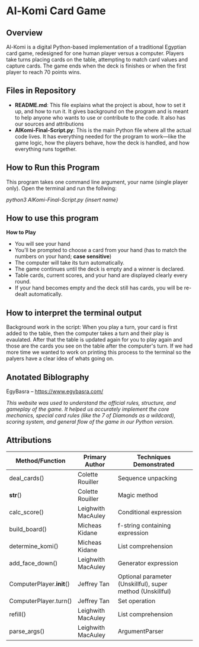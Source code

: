 # Al-Komi Card Game

## Overview
Al-Komi is a digital Python-based implementation of a traditional Egyptian card game, redesigned for one human player versus a computer. Players take turns placing cards on the table, attempting to match card values and capture cards. The game ends when the deck is finishes or when the first player to reach 70 points wins.

## Files in Repository

- **README.md**: This file explains what the project is about, how to set it up, and how to run it. It gives background on the program and is meant to help anyone who wants to use or contribute to the code. It also has our sources and attributions
- **AlKomi-Final-Script.py**: This is the main Python file where all the actual code lives. It has everything needed for the program to work—like the game logic, how the players behave, how the deck is handled, and how everything runs together.

##  How to Run this Program 
This program takes one command line argument, your name (single player only). Open the terminal and run the follwing: 

_python3 AlKomi-Final-Script.py {insert name}_

## How to use this program
**How to Play**
* You will see your hand 
* You’ll be prompted to choose a card from your hand (has to match the numbers on your hand; **case sensitive**)
* The computer will take its turn automatically.
* The game continues until the deck is empty and a winner is declared.
* Table cards, current scores, and your hand are displayed clearly every round.
* If your hand becomes empty and the deck still has cards, you will be re-dealt automatically.

## How to interpret the terminal output 
Background work in the script: When you play a turn, your card is first added to the table, then the computer takes a turn and their play is evaulated. After that the table is updated again for you to play again and those are the cards you see on the table after the computer's turn. If we had more time we wanted to work on printing this process to the terminal so the palyers have a clear idea of whats going on. 

## Anotated Biblography 
EgyBasra – https://www.egybasra.com/

_This website was used to understand the official rules, structure, and gameplay of the game. It helped us accurately implement the core mechanics, special card rules (like the 7 of Diamonds as a wildcard), scoring system, and general flow of the game in our Python version._

## Attributions 
| **Method/Function**           | **Primary Author**    | **Techniques Demonstrated**                             |
|------------------------------|------------------------|----------------------------------------------------------|
| deal_cards()                 | Colette Rouiller       |  Sequence unpacking                  |
| __str__()                    | Colette Rouiller        | Magic method                                             |
| calc_score()                 | Leighwith MacAuley       | Conditional expression                                   |
| build_board()                | Micheas Kidane     | f-string containing expression|
| determine_komi()             | Micheas Kidane    | List comprehension               |
| add_face_down()              | Leighwith MacAuley     |  Generator expression             |
| ComputerPlayer.__init__()    | Jeffrey Tan            | Optional parameter (Unskillful), super method (Unskillful) |
| ComputerPlayer.turn()        | Jeffrey Tan            | Set operation                                            |
| refill()                     | Leighwith MacAuley     | List comprehension                                       |
| parse_args()                 | Leighwith MacAuley     | ArgumentParser                                           |

